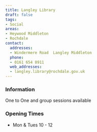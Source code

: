 ```yaml
---
title: Langley Library
draft: false
tags:
- Social
areas:
- Heywood Middleton
- Rochdale
contact:
  addresses:
  - Windermere Road  Langley Middleton
  phone:
  - 0161 654 8911
  web_addresses:
  - langley.library@rochdale.gov.uk
---
```


### Information
One to One and group sessions available

### Opening Times
* Mon & Tues 10 - 12

